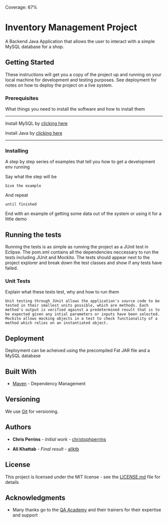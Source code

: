 Coverage: 67%

# Inventory Management Project

A Backend Java Application that allows the user to interact with a simple MySQL database for a shop.

## Getting Started

These instructions will get you a copy of the project up and running on your local machine for development and testing purposes. See deployment for notes on how to deploy the project on a live system.

### Prerequisites

What things you need to install the software and how to install them

---

Install MySQL by <a href=https://dev.mysql.com/downloads/windows/installer/8.0.html>clicking here</a>

Install Java by <a href=https://www.java.com/en/>clicking here</a>

---

### Installing

A step by step series of examples that tell you how to get a development env running

Say what the step will be

```
Give the example
```

And repeat

```
until finished
```

End with an example of getting some data out of the system or using it for a little demo

## Running the tests

Running the tests is as simple as running the project as a JUnit test in Eclipse. The pom.xml contains all the dependencies neccessary to run the tests including JUnit and Mockito. The tests should appear next to the project explorer and break down the test classes and show if any tests have failed.

### Unit Tests

Explain what these tests test, why and how to run them

```
Unit testing through JUnit allows the application's source code to be tested in their smallest units possible, which are methods. Each method's output is verified against a predetermined result that is to be expected given any intial parameters or inputs have been selected. Mockito allows mocking objects in a test to check functionality of a method which relies on an instantiated object.
```

## Deployment

Deployment can be acheived using the precompiled Fat JAR file and a MySQL database

## Built With

- [Maven](https://maven.apache.org/) - Dependency Management

## Versioning

We use [Git](https://git-scm.com/) for versioning.

## Authors

- **Chris Perrins** - _Initial work_ - [christophperrins](https://github.com/christophperrins)

- **Ali Khattab** - _Final result_ - [aliktb](https://github.com/aliktb)

## License

This project is licensed under the MIT license - see the [LICENSE.md](LICENSE.md) file for details

## Acknowledgments

- Many thanks go to the [QA Academy](https://www.qa.com/) and their trainers for their expertise and support
